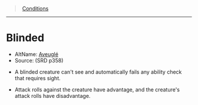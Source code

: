 ﻿---
!GenericItem
Name: Blinded
AltName: '[Aveuglé](hd_conditions_aveugle.md)'
Source: (SRD p358)
Id: conditions_vo.md#blinded
ParentLink: conditions_vo.md#conditions
ParentName: Conditions
NameLevel: 1
Attributes: {}
AttributesDictionary: >+
  {}

---
> [Conditions](srd_conditions.md)

---

# Blinded

- AltName: [Aveuglé](hd_conditions_aveugle.md)
- Source: (SRD p358)

* A blinded creature can't see and automatically fails any ability check that requires sight.

* Attack rolls against the creature have advantage, and the creature's attack rolls have disadvantage.

